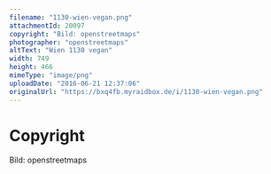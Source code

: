 ```yaml
---
filename: "1130-wien-vegan.png"
attachmentId: 20097
copyright: "Bild: openstreetmaps"
photographer: "openstreetmaps"
altText: "Wien 1130 vegan"
width: 749
height: 466
mimeType: "image/png"
uploadDate: "2016-06-21 12:37:06"
originalUrl: "https://bxq4fb.myraidbox.de/i/1130-wien-vegan.png"
---
```


# Copyright

Bild: openstreetmaps
